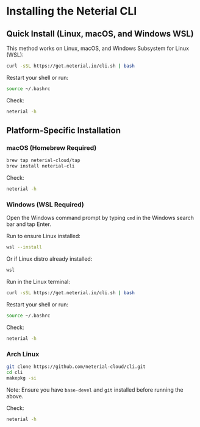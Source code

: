 # Installing the Neterial CLI

## Quick Install (Linux, macOS, and Windows WSL)

This method works on Linux, macOS, and Windows Subsystem for Linux (WSL):

```sh
curl -sSL https://get.neterial.io/cli.sh | bash
```

Restart your shell or run:

```sh
source ~/.bashrc
```

Check:

```sh
neterial -h
```

## Platform-Specific Installation

### macOS (Homebrew Required)

```sh
brew tap neterial-cloud/tap
brew install neterial-cli
```

Check:

```sh
neterial -h
```

### Windows (WSL Required)

Open the Windows command prompt by typing `cmd` in the Windows search bar and tap Enter.

Run to ensure Linux installed:

```sh
wsl --install
```

Or if Linux distro already installed:

```sh
wsl
```

Run in the Linux terminal:

```sh
curl -sSL https://get.neterial.io/cli.sh | bash
```

Restart your shell or run:

```sh
source ~/.bashrc
```

Check:

```sh
neterial -h
```

### Arch Linux

```sh
git clone https://github.com/neterial-cloud/cli.git
cd cli
makepkg -si
```

Note: Ensure you have `base-devel` and `git` installed before running the above.

Check:

```sh
neterial -h
```

